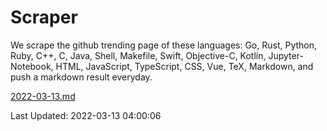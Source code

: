 # Scraper

We scrape the github trending page of these languages: Go, Rust, Python, Ruby, C++, C, Java, Shell, Makefile, Swift, Objective-C, Kotlin, Jupyter-Notebook, HTML, JavaScript, TypeScript, CSS, Vue, TeX, Markdown, and push a markdown result everyday.

[2022-03-13.md](https://github.com/yangwenmai/github-trending-backup/blob/master/2022-03-13.md)

Last Updated: 2022-03-13 04:00:06
